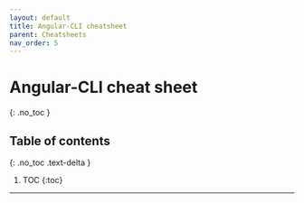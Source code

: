 ```yaml
---
layout: default
title: Angular-CLI cheatsheet
parent: Cheatsheets
nav_order: 5
---
```

# Angular-CLI cheat sheet
{: .no_toc }

## Table of contents
{: .no_toc .text-delta }

1. TOC
{:toc}

---
